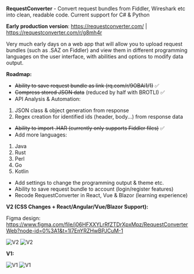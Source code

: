 **RequestConverter** - Convert request bundles from Fiddler, Wireshark etc into clean, readable code. Current support for C# & Python

**Early production version**: https://requestconverter.com/ | https://requestconverter.com/r/g8mh4r

Very much early days on a web app that will allow you to upload request bundles (such as .SAZ on Fiddler) and view them in different programming languages on the user interface, with abilities and options to modify data output.

**Roadmap:**

- ~~Ability to save request bundle as link (rq.com/r/9OBAi1/1)~~ ✅
- ~~Compress stored JSON data~~ (reduced by half with BROTLI) ✅
- API Analysis & Automation: 
1. JSON class & object generation from response
2. Regex creation for identified ids (header, body...) from response data
- ~~Ability to import .HAR (currently only supports Fiddler files)~~ ✅
- Add more languages:
1. Java
2. Rust
3. Perl
4. Go
5. Kotlin
- Add settings to change the programming output & theme etc.
- Ability to save request bundle to account (login/register features)
- Recode RequestConverter in React, Vue & Blazor (learning experience)

**V2 (CSS Changes + React/Angular/Vue/Blazor Support):**

Figma design: https://www.figma.com/file/j06HFXXYLrRfZTDrXpxMpz/RequestConverterWeb?node-id=0%3A1&t=1I7EnYRZHwBPJCuM-1

![V2](https://i.imgur.com/ef7u3T7.png)
![V2](https://i.imgur.com/rBxRGaT.png)

**V1:**

![V1](https://i.imgur.com/qhNUIOb.png)
![V1](https://i.imgur.com/GOC3fS5.png)
